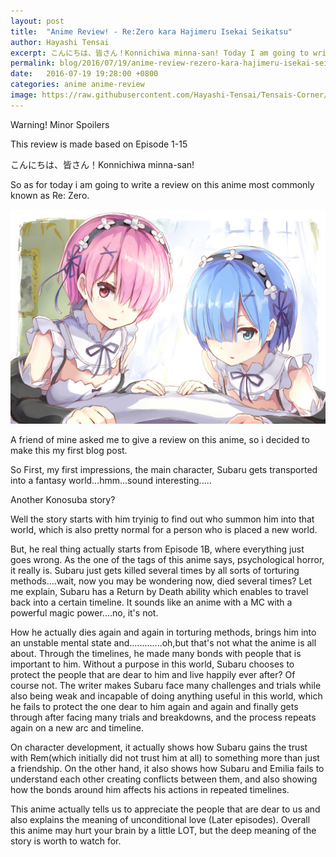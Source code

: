 ```yaml
---
layout: post
title:  "Anime Review! - Re:Zero kara Hajimeru Isekai Seikatsu"
author: Hayashi Tensai
excerpt: こんにちは、皆さん！Konnichiwa minna-san! Today I am going to write a review on this anime most commonly known as Re Zero. A friend of mine asked me to give a review on this anime, so i decided to make this my first blog post.
permalink: blog/2016/07/19/anime-review-rezero-kara-hajimeru-isekai-seikatsu
date:   2016-07-19 19:28:00 +0800
categories: anime anime-review
image: https://raw.githubusercontent.com/Hayashi-Tensai/Tensais-Corner/master/assets/blog-images/anime/re_zero.jpg
---
```


Warning! Minor Spoilers

This review is made based on Episode 1-15

こんにちは、皆さん！Konnichiwa minna-san!

So as for today i am going to write a review on this anime most commonly known as Re: Zero.

![Re-Zero_Poster](https://raw.githubusercontent.com/Hayashi-Tensai/Tensais-Corner/master/assets/blog-images/anime/re_zero.jpg)

A friend of mine asked me to give a review on this anime, so i decided to make this my first blog post.

So First, my first impressions, the main character, Subaru gets transported into a fantasy world...hmm...sound interesting.....

Another Konosuba story?

Well the story starts with him tryinig to find out who summon him into that world, which is also pretty normal for a person who is placed a new world.

But, he real thing actually starts from Episode 1B, where everything just goes wrong. As the one of the tags of this anime says, psychological horror, it really is. Subaru just gets killed several times by all sorts of torturing methods....wait, now you may be wondering now, died several times? Let me explain, Subaru has a Return by Death ability which enables to travel back into a certain timeline. It sounds like an anime with a MC with a powerful magic power....no, it's not.

How he actually dies again and again in torturing methods, brings him into an unstable mental state and.............oh,but that's not what the anime is all about. Through the timelines, he made many bonds with people that is important to him. Without a purpose in this world, Subaru chooses to protect the people that are dear to him and live happily ever after? Of course not. The writer makes Subaru face many challenges and trials while also being weak and incapable of doing anything useful in this world, which he fails to protect the one dear to him again and again and finally gets through after facing many trials and breakdowns, and the process repeats again on a new arc and timeline.

On character development, it actually shows how Subaru gains the trust with Rem(which initially did not trust him at all) to something more than just a friendship. On the other hand, it also shows how Subaru and Emilia fails to understand each other creating conflicts between them, and also showing how the bonds around him affects his actions in repeated timelines.

This anime actually tells us to appreciate the people that are dear to us and also explains the meaning of unconditional love (Later episodes). Overall this anime may hurt your brain by a little LOT, but the deep meaning of the story is worth to watch for.
